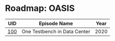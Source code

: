 
# Roadmap: OASIS

| UID | Episode Name | Year |
|-----|--------------|------|
|[100](./100/README.md)  | One Testbench in Data Center | 2020 |
